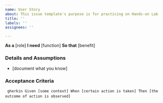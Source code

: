 ```yaml
---
name: User Story
about: This issue template's purpose is for practicing on Hands-on Lab
title: ''
labels: ''
assignees: ''

---
```


**As a** [role]
**I need** [function]
**So that** [benefit]

### Details and Assumptions
* [document what you know]

### Acceptance Criteria

` ` `gherkin
Given [some context]
When [certain action is taken]
Then [the outcome of action is observed]  
` ` `
